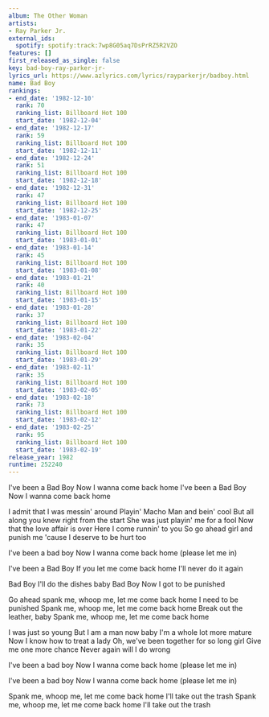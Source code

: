 ```yaml
---
album: The Other Woman
artists:
- Ray Parker Jr.
external_ids:
  spotify: spotify:track:7wp8G05aq7DsPrRZ5R2VZO
features: []
first_released_as_single: false
key: bad-boy-ray-parker-jr-
lyrics_url: https://www.azlyrics.com/lyrics/rayparkerjr/badboy.html
name: Bad Boy
rankings:
- end_date: '1982-12-10'
  rank: 70
  ranking_list: Billboard Hot 100
  start_date: '1982-12-04'
- end_date: '1982-12-17'
  rank: 59
  ranking_list: Billboard Hot 100
  start_date: '1982-12-11'
- end_date: '1982-12-24'
  rank: 51
  ranking_list: Billboard Hot 100
  start_date: '1982-12-18'
- end_date: '1982-12-31'
  rank: 47
  ranking_list: Billboard Hot 100
  start_date: '1982-12-25'
- end_date: '1983-01-07'
  rank: 47
  ranking_list: Billboard Hot 100
  start_date: '1983-01-01'
- end_date: '1983-01-14'
  rank: 45
  ranking_list: Billboard Hot 100
  start_date: '1983-01-08'
- end_date: '1983-01-21'
  rank: 40
  ranking_list: Billboard Hot 100
  start_date: '1983-01-15'
- end_date: '1983-01-28'
  rank: 37
  ranking_list: Billboard Hot 100
  start_date: '1983-01-22'
- end_date: '1983-02-04'
  rank: 35
  ranking_list: Billboard Hot 100
  start_date: '1983-01-29'
- end_date: '1983-02-11'
  rank: 35
  ranking_list: Billboard Hot 100
  start_date: '1983-02-05'
- end_date: '1983-02-18'
  rank: 73
  ranking_list: Billboard Hot 100
  start_date: '1983-02-12'
- end_date: '1983-02-25'
  rank: 95
  ranking_list: Billboard Hot 100
  start_date: '1983-02-19'
release_year: 1982
runtime: 252240
---
```

I've been a Bad Boy 
Now I wanna come back home 
I've been a Bad Boy 
Now I wanna come back home 

I admit that I was messin' around 
Playin' Macho Man and bein' cool 
But all along you knew right from the start 
She was just playin' me for a fool 
Now that the love affair is over 
Here I come runnin' to you 
So go ahead girl and punish me 
'cause I deserve to be hurt too 

I've been a bad boy 
Now I wanna come back home 
(please let me in) 

I've been a Bad Boy 
If you let me come back home 
I'll never do it again 

Bad Boy 
I'll do the dishes baby 
Bad Boy 
Now I got to be punished 

Go ahead spank me, whoop me, let me come back home 
I need to be punished 
Spank me, whoop me, let me come back home 
Break out the leather, baby 
Spank me, whoop me, let me come back home 

I was just so young 
But I am a man now baby 
I'm a whole lot more mature 
Now I know how to treat a lady 
Oh, we've been together for so long girl 
Give me one more chance 
Never again will I do wrong 

I've been a bad boy 
Now I wanna come back home 
(please let me in) 

I've been a bad boy 
Now I wanna come back home 
(please let me in) 

Spank me, whoop me, let me come back home 
I'll take out the trash 
Spank me, whoop me, let me come back home 
I'll take out the trash
